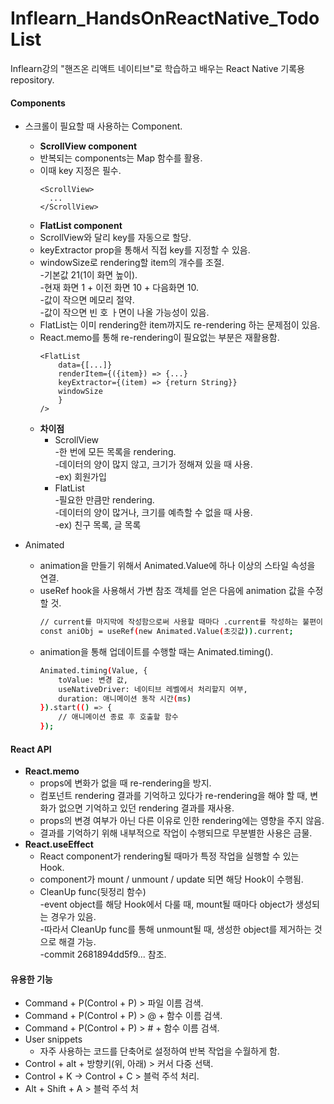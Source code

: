 # Inflearn_HandsOnReactNative_TodoList
Inflearn강의 "핸즈온 리액트 네이티브"로 학습하고 배우는 React Native 기록용 repository.

#### Components
* 스크롤이 필요할 때 사용하는 Component.
    * **ScrollView component**
    * 반복되는 components는 Map 함수를 활용.
    * 이때 key 지정은 필수.
        ```
        <ScrollView>
          ...
        </ScrollView>
        ```
    * **FlatList component**
    * ScrollView와 달리 key를 자동으로 할당.
    * keyExtractor prop을 통해서 직접 key를 지정할 수 있음.
    * windowSize로 rendering할 item의 개수를 조절.   
    -기본값 21(1이 화면 높이).   
    -현재 화면 1 + 이전 화면 10 + 다음화면 10.   
    -값이 작으면 메모리 절약.   
    -값이 작으면 빈 호 ㅏ면이 나올 가능성이 있음.   
    * FlatList는 이미 rendering한 item까지도 re-rendering 하는 문제점이 있음.
    * React.memo를 통해 re-rendering이 필요없는 부분은 재활용함.
        ```
        <FlatList
            data={[...]}
            renderItem={({item}) => {...}
            keyExtractor={(item) => {return String}}
            windowSize
            }
        />
        ```
    * **차이점**
        * ScrollView   
        -한 번에 모든 목록을 rendering.   
        -데이터의 양이 많지 않고, 크기가 정해져 있을 때 사용.   
        -ex) 회원가입   
        * FlatList   
        -필요한 만큼만 rendering.   
        -데이터의 양이 많거나, 크기를 예측할 수 없을 때 사용.   
        -ex) 친구 목록, 글 목록   
        
* Animated
    * animation을 만들기 위해서 Animated.Value에 하나 이상의 스타일 속성을 연결.   
    * useRef hook을 사용해서 가변 참조 객체를 얻은 다음에 animation 값을 수정할 것.
        ```sh
        // current를 마지막에 작성함으로써 사용할 때마다 .current를 작성하는 불편이 해소.
        const aniObj = useRef(new Animated.Value(초깃값)).current;
        ```
    * animation을 통해 업데이트를 수행할 때는 Animated.timing().
        ```sh
        Animated.timing(Value, {
            toValue: 변경 값,
            useNativeDriver: 네이티브 레벨에서 처리할지 여부,
            duration: 애니메이션 동작 시간(ms)
        }).start(() => {
            // 애니메이션 종료 후 호출할 함수
        });
        ```
        
#### React API
* **React.memo**
    * props에 변화가 없을 때 re-rendering을 방지.
    * 컴포넌트 rendering 결과를 기억하고 있다가 re-rendering을 해야 할 때, 변화가 없으면 기억하고 있던 rendering 결과를 재사용.
    * props의 변경 여부가 아닌 다른 이유로 인한 rendering에는 영향을 주지 않음.
    * 결과를 기억하기 위해 내부적으로 작업이 수행되므로 무분별한 사용은 금물.
* **React.useEffect**
    * React component가 rendering될 때마가 특정 작업을 실행할 수 있는 Hook.
    * component가 mount / unmount / update 되면 해당 Hook이 수행됨.
    * CleanUp func(뒷정리 함수)   
    -event object를 해당 Hook에서 다룰 때, mount될 때마다 object가 생성되는 경우가 있음.   
    -따라서 CleanUp func를 통해 unmount될 때, 생성한 object를 제거하는 것으로 해결 가능.   
    -commit 2681894dd5f9... 참조.   


#### 유용한 기능
* Command + P(Control + P) > 파일 이름 검색.
* Command + P(Control + P) > @ + 함수 이름 검색.
* Command + P(Control + P) > # + 함수 이름 검색.
* User snippets
    * 자주 사용하는 코드를 단축어로 설정하여 반복 작업을 수월하게 함.
* Control + alt + 방향키(위, 아래) > 커서 다중 선택.
* Control + K -> Control + C > 블럭 주석 처리.
* Alt + Shift + A > 블럭 주석 처
